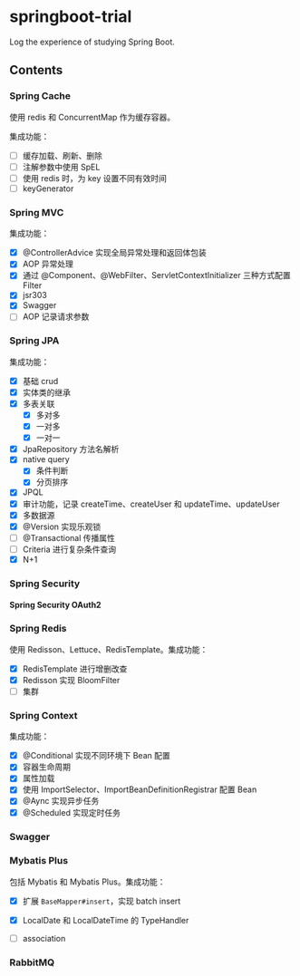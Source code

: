 # springboot-trial

Log the experience of studying Spring Boot.

## Contents

### Spring Cache

使用 redis 和 ConcurrentMap 作为缓存容器。

集成功能：

- [ ] 缓存加载、刷新、删除
- [ ] 注解参数中使用 SpEL
- [ ] 使用 redis 时，为 key 设置不同有效时间
- [ ] keyGenerator

### Spring MVC

集成功能：
- [x] @ControllerAdvice 实现全局异常处理和返回体包装
- [x] AOP 异常处理
- [x] 通过 @Component、@WebFilter、ServletContextInitializer 三种方式配置 Filter
- [x] jsr303
- [x] Swagger 
- [ ] AOP 记录请求参数

### Spring JPA

集成功能：

- [x] 基础 crud
- [x] 实体类的继承
- [x] 多表关联
    - [x] 多对多
    - [x] 一对多
    - [x] 一对一
- [x] JpaRepository 方法名解析
- [x] native query
    - [x] 条件判断 
    - [x] 分页排序
- [x] JPQL
- [x] 审计功能，记录 createTime、createUser 和 updateTime、updateUser
- [x] 多数据源
- [x] @Version 实现乐观锁
- [ ] @Transactional 传播属性
- [ ] Criteria 进行复杂条件查询
- [x] N+1

### Spring Security

#### Spring Security OAuth2
### Spring Redis

使用 Redisson、Lettuce、RedisTemplate。集成功能：

- [x] RedisTemplate 进行增删改查
- [x] Redisson 实现 BloomFilter
- [ ] 集群 

### Spring Context

集成功能：

- [x] @Conditional 实现不同环境下 Bean 配置
- [x] 容器生命周期
- [x] 属性加载
- [x] 使用 ImportSelector、ImportBeanDefinitionRegistrar 配置 Bean
- [x] @Aync 实现异步任务
- [x] @Scheduled 实现定时任务
### Swagger
### Mybatis Plus

包括 Mybatis 和 Mybatis Plus。集成功能：

- [x] 扩展 `BaseMapper#insert`，实现 batch insert
- [x] LocalDate 和 LocalDateTime 的 TypeHandler
- [ ] association


### RabbitMQ
